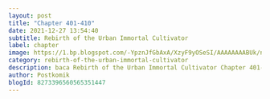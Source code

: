 ```yaml
---
layout: post 
title: "Chapter 401-410"
date: 2021-12-27 13:54:40
subtitle: Rebirth of the Urban Immortal Cultivator
label: chapter
image: https://1.bp.blogspot.com/-YpznJfGbAxA/XzyF9yOSeSI/AAAAAAAABUk/ngkwnOQ6xbs4k_9erxm2-ohrosCnag9WwCLcBGAsYHQ/s72-c/420.jpg
category: rebirth-of-the-urban-immortal-cultivator
description: baca Rebirth of the Urban Immortal Cultivator Chapter 401-410 bahasa indonesia 
author: Postkomik
blogId: 8273396560565351447
---
```

